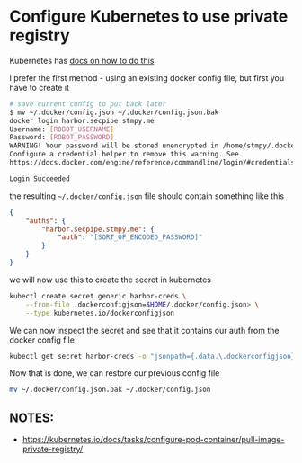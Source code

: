 # Configure Kubernetes to use private registry

Kubernetes has [docs on how to do this](https://kubernetes.io/docs/tasks/configure-pod-container/pull-image-private-registry/)

I prefer the first method - using an existing docker config file, but first you have to create it

```sh
# save current config to put back later
$ mv ~/.docker/config.json ~/.docker/config.json.bak
docker login harbor.secpipe.stmpy.me
Username: [ROBOT_USERNAME]
Password: [ROBOT_PASSWORD]
WARNING! Your password will be stored unencrypted in /home/stmpy/.docker/config.json.
Configure a credential helper to remove this warning. See
https://docs.docker.com/engine/reference/commandline/login/#credentials-store

Login Succeeded 
```

the resulting `~/.docker/config.json` file should contain something like this

```json
{
    "auths": {
        "harbor.secpipe.stmpy.me": {
            "auth": "[SORT_OF_ENCODED_PASSWORD]"
        }
    }
}
```

we will now use this to create the secret in kubernetes

```sh
kubectl create secret generic harbor-creds \
    --from-file .dockerconfigjson=$HOME/.docker/config.json> \
    --type kubernetes.io/dockerconfigjson
```

We can now inspect the secret and see that it contains our auth from the docker config file

```sh
kubectl get secret harbor-creds -o "jsonpath={.data.\.dockerconfigjson}" | base64 --decode
```

Now that is done, we can restore our previous config file

```sh
mv ~/.docker/config.json.bak ~/.docker/config.json
```

## NOTES:
- https://kubernetes.io/docs/tasks/configure-pod-container/pull-image-private-registry/
